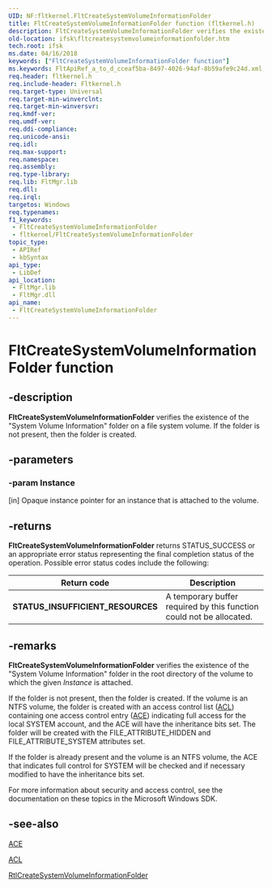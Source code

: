 ```yaml
---
UID: NF:fltkernel.FltCreateSystemVolumeInformationFolder
title: FltCreateSystemVolumeInformationFolder function (fltkernel.h)
description: FltCreateSystemVolumeInformationFolder verifies the existence of the "System Volume Information" folder on a file system volume. If the folder is not present, then the folder is created.
old-location: ifsk\fltcreatesystemvolumeinformationfolder.htm
tech.root: ifsk
ms.date: 04/16/2018
keywords: ["FltCreateSystemVolumeInformationFolder function"]
ms.keywords: FltApiRef_a_to_d_cceaf5ba-8497-4026-94af-8b59afe9c24d.xml, FltCreateSystemVolumeInformationFolder, FltCreateSystemVolumeInformationFolder function [Installable File System Drivers], fltkernel/FltCreateSystemVolumeInformationFolder, ifsk.fltcreatesystemvolumeinformationfolder
req.header: fltkernel.h
req.include-header: Fltkernel.h
req.target-type: Universal
req.target-min-winverclnt: 
req.target-min-winversvr: 
req.kmdf-ver: 
req.umdf-ver: 
req.ddi-compliance: 
req.unicode-ansi: 
req.idl: 
req.max-support: 
req.namespace: 
req.assembly: 
req.type-library: 
req.lib: FltMgr.lib
req.dll: 
req.irql: 
targetos: Windows
req.typenames: 
f1_keywords:
 - FltCreateSystemVolumeInformationFolder
 - fltkernel/FltCreateSystemVolumeInformationFolder
topic_type:
 - APIRef
 - kbSyntax
api_type:
 - LibDef
api_location:
 - FltMgr.lib
 - FltMgr.dll
api_name:
 - FltCreateSystemVolumeInformationFolder
---
```


# FltCreateSystemVolumeInformationFolder function


## -description

**FltCreateSystemVolumeInformationFolder** verifies the existence of the "System Volume Information" folder on a file system volume. If the folder is not present, then the folder is created.

## -parameters

### -param Instance 

[in]
Opaque instance pointer for an instance that is attached to the volume.

## -returns

**FltCreateSystemVolumeInformationFolder** returns STATUS_SUCCESS or an appropriate error status representing the final completion status of the operation. Possible error status codes include the following: 

|Return code|Description|
|----|----|
|**STATUS_INSUFFICIENT_RESOURCES**|A temporary buffer required by this function could not be allocated.|

## -remarks

**FltCreateSystemVolumeInformationFolder** verifies the existence of the "System Volume Information" folder in the root directory of the volume to which the given *Instance* is attached.

If the folder is not present, then the folder is created. If the volume is an NTFS volume, the folder is created with an access control list ([ACL](../wdm/ns-wdm-_acl.md)) containing one access control entry ([ACE](/windows-hardware/drivers/ifs/ace)) indicating full access for the local SYSTEM account, and the ACE will have the inheritance bits set. The folder will be created with the FILE_ATTRIBUTE_HIDDEN and FILE_ATTRIBUTE_SYSTEM attributes set.

If the folder is already present and the volume is an NTFS volume, the ACE that indicates full control for SYSTEM will be checked and if necessary modified to have the inheritance bits set.

For more information about security and access control, see the documentation on these topics in the Microsoft Windows SDK.

## -see-also

[ACE](/windows-hardware/drivers/ifs/ace)

[ACL](../wdm/ns-wdm-_acl.md)

[RtlCreateSystemVolumeInformationFolder](../ntifs/nf-ntifs-rtlcreatesystemvolumeinformationfolder.md)
